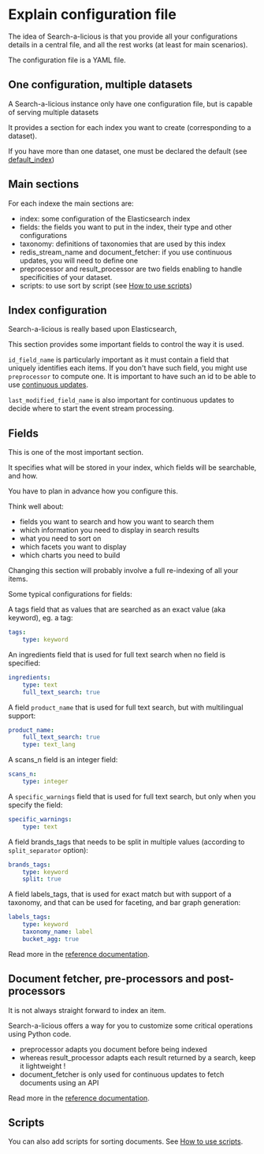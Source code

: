 # Explain configuration file

The idea of Search-a-licious is that you provide all your configurations details in a central file,
and all the rest works (at least for main scenarios).

The configuration file is a YAML file.

## One configuration, multiple datasets

A Search-a-licious instance only have one configuration file,
but is capable of serving multiple datasets

It provides a section for each index you want to create (corresponding to a dataset).

If you have more than one dataset, one must be declared the default (see [default_index](./ref-config/searchalicious-config-schema.html#default_index))

## Main sections

For each indexe the main sections are:

* index: some configuration of the Elasticsearch index
* fields: the fields you want to put in the index, their type and other configurations
* taxonomy: definitions of taxonomies that are used by this index
* redis_stream_name and document_fetcher: if you use continuous updates, you will need to define one
* preprocessor and result_processor are two fields enabling to handle specificities of your dataset.
* scripts: to use sort by script (see [How to use scripts](./how-to-use-scripts.md))


## Index configuration

Search-a-licious is really based upon Elasticsearch,

This section provides some important fields to control the way it is used.

`id_field_name` is particularly important as it must contain a field that uniquely identifies each items.
If you don't have such field, you might use `preprocessor` to compute one.
It is important to have such an id to be able to use [continuous updates](FIXME).

`last_modified_field_name` is also important for continuous updates to decide
where to start the event stream processing.

## Fields

This is one of the most important section.

It specifies what will be stored in your index,
which fields will be searchable, and how.

You have to plan in advance how you configure this.

Think well about:
* fields you want to search and how you want to search them
* which information you need to display in search results
* what you need to sort on
* which facets you want to display
* which charts you need to build

Changing this section will probably involve a full re-indexing of all your items.

Some typical configurations for fields:

A tags field that as values that are searched as an exact value (aka keyword), eg. a tag:
```yaml
tags:
    type: keyword
```

An ingredients field that is used for full text search when no field is specified:
```yaml
ingredients:
    type: text
    full_text_search: true
```

A field `product_name` that is used for full text search, but with multilingual support:
```yaml
product_name:
    full_text_search: true
    type: text_lang
```

A scans_n field is an integer field:
```yaml
scans_n:
    type: integer
```

A `specific_warnings` field that is used for full text search,
but only when you specify the field:
```yaml
specific_warnings:
    type: text
```

A field brands_tags that needs to be split in multiple values (according to `split_separator` option):
```yaml
brands_tags:
    type: keyword
    split: true
```

A field labels_tags, that is used for exact match but with support of a taxonomy,
and that can be used for faceting, and bar graph generation:
```yaml
labels_tags:
    type: keyword
    taxonomy_name: label
    bucket_agg: true
```

Read more in the [reference documentation](../ref-config/searchalicious-config-schema.html#fields).

## Document fetcher, pre-processors and post-processors

It is not always straight forward to index an item.

Search-a-licious offers a way for you to customize some critical operations using Python code.

* preprocessor adapts you document before being indexed
* whereas result_processor adapts each result returned by a search, keep it lightweight !
* document_fetcher is only used for continuous updates to fetch documents using an API

Read more in the [reference documentation](./ref-config/searchalicious-config-schema.html).

## Scripts

You can also add scripts for sorting documents. See [How to use scripts](./how-to-use-scripts.md).